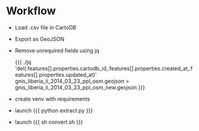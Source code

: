 Workflow
========

 - Load .csv file in CartoDB
 - Export as GeoJSON
 - Remove unrequired fields using jq

   {{{
   ./jq 'del(.features[].properties.cartodb_id,.features[].properties.created_at,.features[].properties.updated_at)' gnis_liberia_li_2014_03_23_ppl_osm.geojson > gnis_liberia_li_2014_03_23_ppl_osm_new.geojson
   }}}

 - create venv with requirements
 - launch
   {{{
   python extract.py
   }}}
 - launch
   {{{
   sh convert.sh
   }}}
